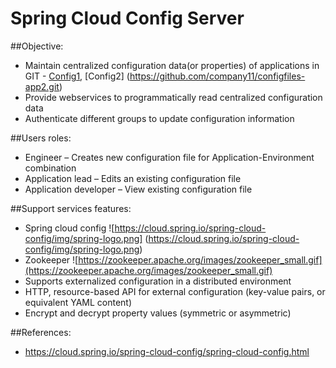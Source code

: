 # Spring Cloud Config Server

##Objective:
 * Maintain centralized configuration data(or properties) of applications in GIT - [Config1](https://github.com/company10/configfiles-app1.git), [Config2] (https://github.com/company11/configfiles-app2.git)
 * Provide webservices to programmatically read centralized configuration data
 * Authenticate different groups to update configuration information

##Users roles:
 * Engineer – Creates new configuration file for Application-Environment combination
 * Application lead – Edits an existing configuration file
 * Application developer – View existing configuration file

##Support services features:
 * Spring cloud config ![https://cloud.spring.io/spring-cloud-config/img/spring-logo.png] (https://cloud.spring.io/spring-cloud-config/img/spring-logo.png)
 * Zookeeper ![https://zookeeper.apache.org/images/zookeeper_small.gif](https://zookeeper.apache.org/images/zookeeper_small.gif)
 * Supports externalized configuration in a distributed environment
 * HTTP, resource-based API for external configuration (key-value pairs, or equivalent YAML content)
 * Encrypt and decrypt property values (symmetric or asymmetric)

##References:
 * https://cloud.spring.io/spring-cloud-config/spring-cloud-config.html
